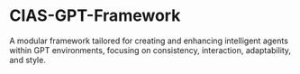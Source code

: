 # CIAS-GPT-Framework
A modular framework tailored for creating and enhancing intelligent agents within GPT environments, focusing on consistency, interaction, adaptability, and style.

